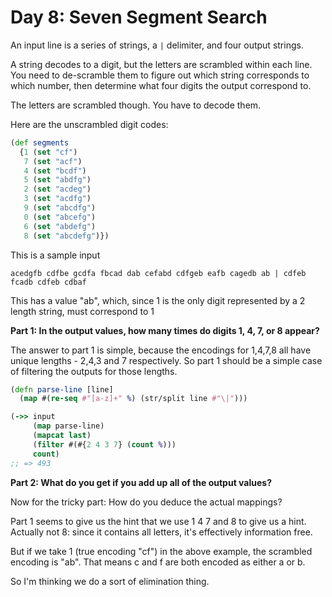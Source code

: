 # Day 8: Seven Segment Search

An input line is a series of strings, a `|` delimiter, and four output strings.

A string decodes to a digit, but the letters are scrambled within each line. You need to de-scramble them to figure out which string corresponds to which number, then determine what four digits the output correspond to.

The letters are scrambled though. You have to decode them.

Here are the unscrambled digit codes:

``` clojure
(def segments
  {1 (set "cf")
   7 (set "acf")
   4 (set "bcdf")
   5 (set "abdfg")
   2 (set "acdeg")
   3 (set "acdfg")
   9 (set "abcdfg")
   0 (set "abcefg")
   6 (set "abdefg")
   8 (set "abcdefg")})
```

This is a sample input

`acedgfb cdfbe gcdfa fbcad dab cefabd cdfgeb eafb cagedb ab |
cdfeb fcadb cdfeb cdbaf`

This has a value "ab", which, since 1 is the only digit represented by a 2 length string, must correspond to 1

**Part 1: In the output values, how many times do digits 1, 4, 7, or 8 appear?**

The answer to part 1 is simple, because the encodings for 1,4,7,8 all have unique lengths - 2,4,3 and 7 respectively. So part 1 should be a simple case of filtering the outputs for those lengths.

``` clojure
(defn parse-line [line]
  (map #(re-seq #"[a-z]+" %) (str/split line #"\|")))

(->> input
     (map parse-line)
     (mapcat last)
     (filter #(#{2 4 3 7} (count %)))
     count)
;; => 493
```
**Part 2: What do you get if you add up all of the output values?**

Now for the tricky part: How do you deduce the actual mappings?

Part 1 seems to give us the hint that we use 1 4 7 and 8 to give us a hint. Actually not 8: since it contains all letters, it's effectively information free.

But if we take 1 (true encoding "cf") in the above example, the scrambled encoding is "ab". That means c and f are both encoded as either a or b.

So I'm thinking we do a sort of elimination thing.
